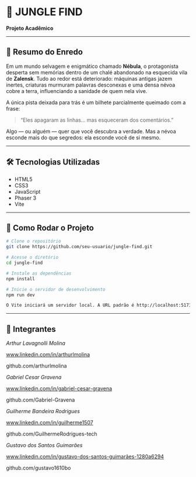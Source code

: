 # 🌿 JUNGLE FIND

**Projeto Acadêmico**

---

## 🧠 Resumo do Enredo

Em um mundo selvagem e enigmático chamado **Nébula**, o protagonista desperta sem memórias dentro de um chalé abandonado na esquecida vila de **Zalensk**. Tudo ao redor está deteriorado: máquinas antigas jazem inertes, criaturas murmuram palavras desconexas e uma densa névoa cobre a terra, influenciando a sanidade de quem nela vive.

A única pista deixada para trás é um bilhete parcialmente queimado com a frase:

> “Eles apagaram as linhas… mas esqueceram dos comentários.”

Algo — ou alguém — quer que você descubra a verdade. Mas a névoa esconde mais do que segredos: ela esconde você de si mesmo.

---

## 🛠️ Tecnologias Utilizadas

- HTML5  
- CSS3  
- JavaScript  
- Phaser 3
- Vite

---

## 🚀 Como Rodar o Projeto

```bash
# Clone o repositório
git clone https://github.com/seu-usuario/jungle-find.git

# Acesse o diretório
cd jungle-find

# Instale as dependências
npm install

# Inicie o servidor de desenvolvimento
npm run dev

O Vite iniciará um servidor local. A URL padrão é http://localhost:5173.

```
---

## 👥 Integrantes

*Arthur Lavagnolli Molina*

www.linkedin.com/in/arthurlmolina

github.com/arthurlmolina

*Gabriel Cesar Gravena*

www.linkedin.com/in/gabriel-cesar-gravena

github.com/Gabriel-Gravena

*Guilherme Bandeira Rodrigues*

www.linkedin.com/in/guilherme1507

github.com/GuilhermeRodrigues-tech

*Gustavo dos Santos Guimarães*

www.linkedin.com/in/gustavo-dos-santos-guimarães-1280a6294

github.com/gustavo1610bo
